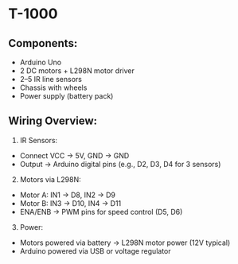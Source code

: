 # T-1000

## Components:

- Arduino Uno
- 2 DC motors + L298N motor driver
- 2–5 IR line sensors 
- Chassis with wheels
- Power supply (battery pack)

## Wiring Overview:

1. IR Sensors:

- Connect VCC → 5V, GND → GND
- Output → Arduino digital pins (e.g., D2, D3, D4 for 3 sensors)

2. Motors via L298N:

- Motor A: IN1 → D8, IN2 → D9
- Motor B: IN3 → D10, IN4 → D11
- ENA/ENB → PWM pins for speed control (D5, D6)

3. Power:

- Motors powered via battery → L298N motor power (12V typical)
- Arduino powered via USB or voltage regulator
